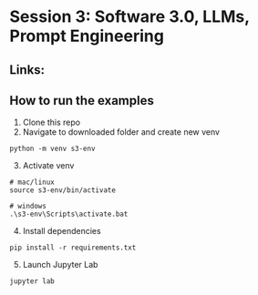 # Session 3: Software 3.0, LLMs, Prompt Engineering

Links:
- 

## How to run the examples

1. Clone this repo
2. Navigate to downloaded folder and create new venv
```
python -m venv s3-env
```
3. Activate venv
```
# mac/linux
source s3-env/bin/activate

# windows
.\s3-env\Scripts\activate.bat
```
4. Install dependencies
```
pip install -r requirements.txt
```
5. Launch Jupyter Lab
```
jupyter lab
```
